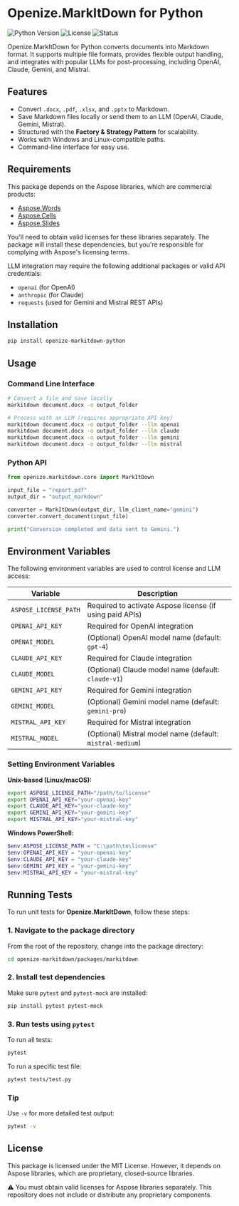 # Openize.MarkItDown for Python

![Python Version](https://img.shields.io/badge/python-3.12+-blue)
![License](https://img.shields.io/badge/license-MIT-green)
![Status](https://img.shields.io/badge/status-alpha-orange)

Openize.MarkItDown for Python converts documents into Markdown format. It supports multiple file formats, provides flexible output handling, and integrates with popular LLMs for post-processing, including OpenAI, Claude, Gemini, and Mistral.

## Features

- Convert `.docx`, `.pdf`, `.xlsx`, and `.pptx` to Markdown.
- Save Markdown files locally or send them to an LLM (OpenAI, Claude, Gemini, Mistral).
- Structured with the **Factory & Strategy Pattern** for scalability.
- Works with Windows and Linux-compatible paths.
- Command-line interface for easy use.

## Requirements

This package depends on the Aspose libraries, which are commercial products:

- [Aspose.Words](https://purchase.aspose.com/buy/words/python)
- [Aspose.Cells](https://purchase.aspose.com/buy/cells/python)
- [Aspose.Slides](https://purchase.aspose.com/buy/slides/python)

You'll need to obtain valid licenses for these libraries separately. The package will install these dependencies, but you're responsible for complying with Aspose's licensing terms.

LLM integration may require the following additional packages or valid API credentials:

- `openai` (for OpenAI)
- `anthropic` (for Claude)
- `requests` (used for Gemini and Mistral REST APIs)

## Installation

```bash
pip install openize-markitdown-python
```

## Usage

### Command Line Interface

```bash
# Convert a file and save locally
markitdown document.docx -o output_folder

# Process with an LLM (requires appropriate API key)
markitdown document.docx -o output_folder --llm openai
markitdown document.docx -o output_folder --llm claude
markitdown document.docx -o output_folder --llm gemini
markitdown document.docx -o output_folder --llm mistral
```

### Python API

```python
from openize.markitdown.core import MarkItDown

input_file = "report.pdf"
output_dir = "output_markdown"

converter = MarkItDown(output_dir, llm_client_name="gemini")
converter.convert_document(input_file)

print("Conversion completed and data sent to Gemini.")
```

## Environment Variables

The following environment variables are used to control license and LLM access:

| Variable            | Description                                                |
|---------------------|------------------------------------------------------------|
| `ASPOSE_LICENSE_PATH` | Required to activate Aspose license (if using paid APIs)  |
| `OPENAI_API_KEY`     | Required for OpenAI integration                            |
| `OPENAI_MODEL`       | (Optional) OpenAI model name (default: `gpt-4`)            |
| `CLAUDE_API_KEY`     | Required for Claude integration                            |
| `CLAUDE_MODEL`       | (Optional) Claude model name (default: `claude-v1`)        |
| `GEMINI_API_KEY`     | Required for Gemini integration                            |
| `GEMINI_MODEL`       | (Optional) Gemini model name (default: `gemini-pro`)       |
| `MISTRAL_API_KEY`    | Required for Mistral integration                           |
| `MISTRAL_MODEL`      | (Optional) Mistral model name (default: `mistral-medium`)  |

### Setting Environment Variables

**Unix-based (Linux/macOS):**
```bash
export ASPOSE_LICENSE_PATH="/path/to/license"
export OPENAI_API_KEY="your-openai-key"
export CLAUDE_API_KEY="your-claude-key"
export GEMINI_API_KEY="your-gemini-key"
export MISTRAL_API_KEY="your-mistral-key"
```

**Windows PowerShell:**
```powershell
$env:ASPOSE_LICENSE_PATH = "C:\path\to\license"
$env:OPENAI_API_KEY = "your-openai-key"
$env:CLAUDE_API_KEY = "your-claude-key"
$env:GEMINI_API_KEY = "your-gemini-key"
$env:MISTRAL_API_KEY = "your-mistral-key"
```
## Running Tests

To run unit tests for **Openize.MarkItDown**, follow these steps:

### 1. Navigate to the package directory

From the root of the repository, change into the package directory:

```bash
cd openize-markitdown/packages/markitdown
```

### 2. Install test dependencies

Make sure `pytest` and `pytest-mock` are installed:

```bash
pip install pytest pytest-mock
```

### 3. Run tests using `pytest`

To run all tests:

```bash
pytest
```

To run a specific test file:

```bash
pytest tests/test.py
```

### Tip

Use `-v` for more detailed test output:

```bash
pytest -v
```

## License

This package is licensed under the MIT License. However, it depends on Aspose libraries, which are proprietary, closed-source libraries.

⚠️ You must obtain valid licenses for Aspose libraries separately. This repository does not include or distribute any proprietary components.
